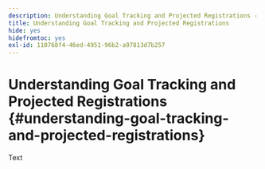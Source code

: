 ```yaml
---
description: Understanding Goal Tracking and Projected Registrations - Marketo Docs - Product Documentation
title: Understanding Goal Tracking and Projected Registrations
hide: yes
hidefromtoc: yes
exl-id: 110768f4-46ed-4951-96b2-a97813d7b257
---
```

# Understanding Goal Tracking and Projected Registrations {#understanding-goal-tracking-and-projected-registrations}

Text
